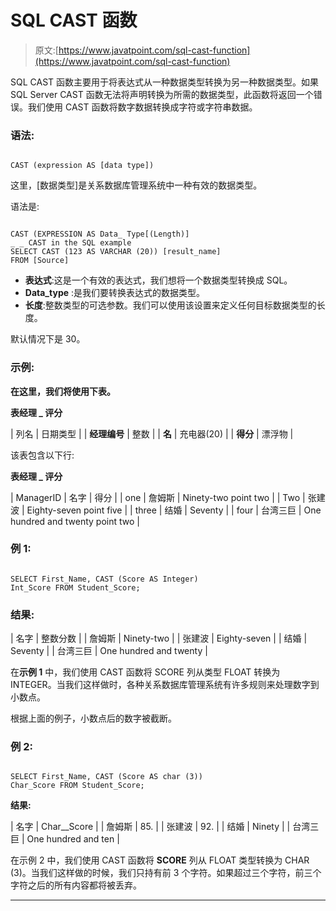 # SQL CAST 函数

> 原文:[https://www.javatpoint.com/sql-cast-function](https://www.javatpoint.com/sql-cast-function)

SQL CAST 函数主要用于将表达式从一种数据类型转换为另一种数据类型。如果 SQL Server CAST 函数无法将声明转换为所需的数据类型，此函数将返回一个错误。我们使用 CAST 函数将数字数据转换成字符或字符串数据。

### 语法:

```

CAST (expression AS [data type])

```

这里，[数据类型]是关系数据库管理系统中一种有效的数据类型。

语法是:

```

CAST (EXPRESSION AS Data_ Type[(Length)]
_ _ CAST in the SQL example
SELECT CAST (123 AS VARCHAR (20)) [result_name]
FROM [Source]

```

*   **表达式**:这是一个有效的表达式，我们想将一个数据类型转换成 SQL。
*   **Data_type** :是我们要转换表达式的数据类型。
*   **长度**:整数类型的可选参数。我们可以使用该设置来定义任何目标数据类型的长度。

默认情况下是 30。

### 示例:

**在这里，我们将使用下表。**

**表经理 _ 评分**

| 列名 | 日期类型 |
| **经理编号** | 整数 |
| **名** | 充电器(20) |
| **得分** | 漂浮物 |

该表包含以下行:

**表经理 _ 评分**

| ManagerID | 名字 | 得分 |
| one | 詹姆斯 | Ninety-two point two |
| Two | 张建波 | Eighty-seven point five |
| three | 结婚 | Seventy |
| four | 台湾三巨 | One hundred and twenty point two |

### 例 1:

```

SELECT First_Name, CAST (Score AS Integer)
Int_Score FROM Student_Score;

```

### 结果:

| 名字 | 整数分数 |
| 詹姆斯 | Ninety-two |
| 张建波 | Eighty-seven |
| 结婚 | Seventy |
| 台湾三巨 | One hundred and twenty |

在**示例 1** 中，我们使用 CAST 函数将 SCORE 列从类型 FLOAT 转换为 INTEGER。当我们这样做时，各种关系数据库管理系统有许多规则来处理数字到小数点。

根据上面的例子，小数点后的数字被截断。

### 例 2:

```

SELECT First_Name, CAST (Score AS char (3))
Char_Score FROM Student_Score;

```

**结果:**

| 名字 | Char__Score |
| 詹姆斯 | 85. |
| 张建波 | 92. |
| 结婚 | Ninety |
| 台湾三巨 | One hundred and ten |

在示例 2 中，我们使用 CAST 函数将 **SCORE** 列从 FLOAT 类型转换为 CHAR (3)。当我们这样做的时候，我们只持有前 3 个字符。如果超过三个字符，前三个字符之后的所有内容都将被丢弃。

* * *